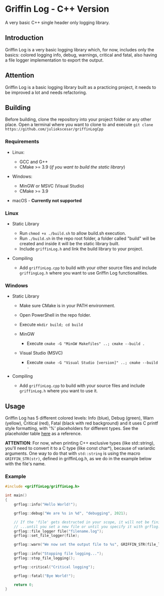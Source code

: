 # Griffin Log - C++ Version
A very basic C++ single header only logging library.

## Introduction
Griffin Log is a very basic logging library which, for now, includes only the basics: colored logging info, debug, warnings, critical and fatal, also having a file logger implementation to export the output. 

## Attention
Griffin Log is a basic logging library built as a practicing project, it needs to be improved a lot and needs refactoring.

## Building
Before building, clone the repository into your project folder or any other place. Open a terminal where you want to clone to and execute `git clone https://github.com/juliokscesar/griffinLogCpp`

### Requirements
* Linux:
    * GCC and G++
    * CMake >=  3.9 (*if you want to build the static library*)

* Windows:
    * MinGW or MSVC (Visual Studio)
    * CMake >= 3.9

* macOS - **Currently not supported**


### Linux
* Static Library
    * Run `chmod +x ./build.sh` to allow build.sh execution.
    * Run `./build.sh` in the repo root folder, a folder called "build" will be created and inside it will be the static library built.
    * Include `griffinLog.h` and link the build library to your project.

* Compiling
    * Add `griffinLog.cpp` to build with your other source files and include `griffingLog.h` where you want to use Griffin Log functionalities.

### Windows
* Static Library
    * Make sure CMake is in your PATH environment.
    * Open PowerShell in the repo folder.
    * Execute `mkdir build; cd build` 

    * MinGW
        * Execute `cmake -G "MinGW Makefiles" ..; cmake --build .`

    * Visual Studio (MSVC)
        * Execute `cmake -G "Visual Studio [version]" ..; cmake --build .`

* Compiling
    * Add `griffinLog.cpp` to build with your source files and include `griffinLog.h` where you want to use it.

## Usage
Griffin Log has 5 different colored levels: Info (blue), Debug (green), Warn (yellow), Critical (red), Fatal (black with red background) and it uses C printf style formatting, with '%' placeholders for different types. See the placeholder table [here](https://www.cplusplus.com/reference/cstdio/printf/) as a reference.

**ATTENTION**: For now, when printing C++ exclusive types (like std::string), you'll need to convert it to a C type (like const char*), because of variardic arguments. One way to do that with `std::string` is using the macro `GRIFFIN_STR(str)`, defined in griffinLog.h, as we do in the example below with the file's name.

### Example
```c++
#include <griffinLog/griffinLog.h>

int main()
{
    grflog::info("Hello World!");

    grflog::debug("We are %s in %d", "debugging", 2021);

    // If the 'file' gets destructed in your scope, it will not be finished... 
    // ...until you set a new file or until you specify it with grflog::stop_file_logging();
    grflog::file_logger file("filename.log");
    grflog::set_file_logger(file);

    grflog::warn("We now set the output file to %s", GRIFFIN_STR(file_logger.get_name()));
    
    grflog::info("Stopping file logging...");
    grflog::stop_file_logging();

    grflog::critical("Critical logging");

    grflog::fatal("Bye World!");

    return 0;
}

```
